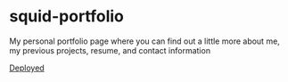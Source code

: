 # squid-portfolio

My personal portfolio page where you can find out a little more about me, my previous projects, resume, and contact information

[Deployed](https://squiddotjpeg.github.io/squid-portfolio/)
